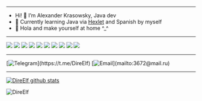 *****
- Hi! 👋 I’m Alexander Krasowsky, Java dev
- 🌱 Currently learning Java via [Hexlet](https://hexlet.io) and Spanish by myself
- 🎁 Hola and make yourself at home ^_^
*****
![](https://img.shields.io/badge/Code-Java-informational?style=flat&logo=java&logoColor=white&color=2bbc8a)
![](https://img.shields.io/badge/Tools-Maven-informational?style=flat&logo=ApacheMaven&logoColor=white&color=2bbc8a)
![](https://img.shields.io/badge/Tools-Gradle-informational?style=flat&logo=Gradle&logoColor=white&color=2bbc8a)
![](https://img.shields.io/badge/Editor-IntelliJ_IDEA-informational?style=flat&logo=intellij-idea&logoColor=white&color=2bbc8a)
![](https://img.shields.io/badge/Editor-Eclipse-informational?style=flat&logo=eclipse&logoColor=white&color=2bbc8a)
![](https://img.shields.io/badge/Tests-JUnit-informational?style=flat&logo=junit&logoColor=white&color=2bbc8a)
![](https://img.shields.io/badge/Tools-Git-informational?style=flat&logo=Git&logoColor=white&color=2bbc8a)
![](https://img.shields.io/badge/Tools-GitLab-informational?style=flat&logo=GitLab&logoColor=white&color=2bbc8a)
![](https://img.shields.io/badge/Tools-MySQL-informational?style=flat&logo=mysql&logoColor=white&color=2bbc8a)
![](https://img.shields.io/badge/Env-Linux-informational?style=flat&logo=java&logoColor=white&color=2bbc8a)
*****
[![Telegram](https://img.shields.io/badge/-Telegram-003f5c?)](https://t.me/DireElf)
[![Email](https://img.shields.io/badge/-3672@mail.ru-003f5c?)](mailto:3672@mail.ru)
*****
[![DireElf github stats](https://github-readme-stats.vercel.app/api?username=direelf&show_icons=true&theme=tokyonight)](https://github.com/DireElf?tab=repositories)

<p align="left"><img src="https://komarev.com/ghpvc/?username=DireElf&label=Profile%20views&color=2bbc8a&style=flat" alt="DireElf"/></p>

<!---
DireElf/DireElf is a ✨ special ✨ repository because its `README.md` (this file) appears on your GitHub profile.
You can click the Preview link to take a look at your changes.
--->
